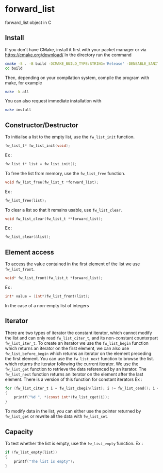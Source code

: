 # forward_list
forward_list object in C

## Install

If you don't have CMake, install it first with your packet manager or via https://cmake.org/download/
In the directory run the command
```bash
cmake -S . -B build -DCMAKE_BUILD_TYPE:STRING='Release' -DENEABLE_SANITIZER=OFF -DBUILD_TESTING=OFF
cd build
```
Then, depending on your compilation system, compile the program with make, for example
```bash
make -k all
```
You can also request immediate installation with 
```bash
make install
```

## Constructor/Destructor
To initialise a list to the empty list, use the `fw_list_init` function.
```c
fw_list_t* fw_list_init(void);
```
Ex :
```c
fw_list_t* list = fw_list_init();
```

To free the list from memory, use the `fw_list_free` function.
```c
void fw_list_free(fw_list_t *forward_list);
```
Ex :
```c
fw_list_free(list);
```

To clear a list so that it remains usable, use `fw_list_clear`.
```c
void fw_list_clear(fw_list_t **forward_list);
```
Ex :
```c
fw_list_clear(&list);
```

## Element access
To access the value contained in the first element of the list we use `fw_list_front`.
```c
void* fw_list_front(fw_list_t *forward_list);
```
Ex :
```c
int* value = (int*)fw_list_front(list);
```
In the case of a non-empty list of integers

## Iterator

There are two types of iterator the constant iterator, which cannot modify the list and can only read `fw_list_citer_t`,
and its non-constant counterpart `fw_list_iter_t`.
To create an iterator we use the `fw_list_begin` function which returns an iterator on the first element,
we can also use `fw_list_before_begin` which returns an iterator on the element preceding the first element.
You can use the `fw_list_next` function to browse the list. which returns the iterator following the current iterator.
We use the `fw_list_get` function to retrieve the data referenced by an iterator.
The `fw_list_next` function returns an iterator on the element after the last element.
There is a version of this function for constant iterators
Ex :
```c
for (fw_list_citer_t i = fw_list_cbegin(list); i != fw_list_cend(); i = fw_list_cnext(i))
{
    printf("%d ", *(const int*)fw_list_cget(i));
}
```
To modify data in the list, you can either use the pointer returned by `fw_list_get` or rewrite all the data with `fw_list_set`.

## Capacity

To test whether the list is empty, use the `fw_list_empty` function.
Ex :
```c
if (fw_list_empty(list))
{
    printf("The list is empty");
}
```

